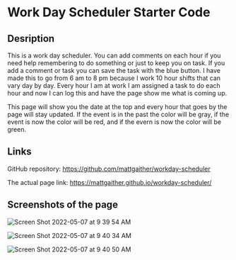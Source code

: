 # Work Day Scheduler Starter Code

## Desription
This is a work day scheduler. You can add comments on each hour if you need help remembering to do something or just to keep you on task. If you add a comment or task you can save the task with the blue button. I have made this to go from 6 am to 8 pm because I work 10 hour shifts that can vary day by day. Every hour I am at work I am assigned a task to do each hour and now I can log this and have the page show me what is coming up. 

This page will show you the date at the top and every hour that goes by the page will stay updated. If the event is in the past the color will be gray, if the event is now the color will be red, and if the evern is now the color will be green. 

## Links 

GitHub repository:
https://github.com/mattgaither/workday-scheduler

The actual page link:
https://mattgaither.github.io/workday-scheduler/

## Screenshots of the page 

![Screen Shot 2022-05-07 at 9 39 54 AM](https://user-images.githubusercontent.com/98986212/167259096-2b4db975-4770-43ef-833d-3abb203fd914.png)

![Screen Shot 2022-05-07 at 9 40 34 AM](https://user-images.githubusercontent.com/98986212/167259102-c532a71d-aa52-47ea-bf37-c1ef45c1464f.png)

![Screen Shot 2022-05-07 at 9 40 50 AM](https://user-images.githubusercontent.com/98986212/167259110-d0824d62-4d4d-4fcb-9da1-a68eaaf300f3.png)